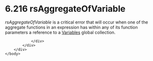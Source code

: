 <html dir="LTR" xmlns:mshelp="http://msdn.microsoft.com/mshelp" xmlns:ddue="http://ddue.schemas.microsoft.com/authoring/2003/5" xmlns:xlink="http://www.w3.org/1999/xlink" xmlns:tool="http://www.microsoft.com/tooltip">
    <head>
        <meta http-equiv="Content-Type" content="text/html; CHARSET=utf-8"></meta>
        <meta name="save" content="history"></meta>
        <title>6.216 rsAggregateOfVariable</title>
        <xml>
            <mshelp:toctitle title="6.216 rsAggregateOfVariable"></mshelp:toctitle>
            <mshelp:rltitle title="[MS-RDL]: rsAggregateOfVariable"></mshelp:rltitle>
            <mshelp:keyword index="A" term="9f0585ec-67c1-49e3-880d-9eb3a02a1fb1"></mshelp:keyword>
            <mshelp:attr name="DCSext.ContentType" value="open specification"></mshelp:attr>
            <mshelp:attr name="AssetID" value="9f0585ec-67c1-49e3-880d-9eb3a02a1fb1"></mshelp:attr>
            <mshelp:attr name="TopicType" value="kbRef"></mshelp:attr>
            <mshelp:attr name="DCSext.Title" value="[MS-RDL]: rsAggregateOfVariable" />
        </xml>
    </head>
    <body>
        <div id="header">
            <h1 class="heading">6.216 rsAggregateOfVariable</h1>
        </div>
        <div id="mainSection">
            <div id="mainBody">
                <div id="allHistory" class="saveHistory"></div>
                <div id="sectionSection0" class="section" name="collapseableSection">
                    

<p><i>rsAggregateOfVariable</i> is a critical error that will
occur when one of the aggregate functions in an expression has within any of
its function parameters a reference to a <a href="c3747cca-eb76-4004-bbdf-c74940cbe7e4.htm">Variables</a> global
collection.</p>


                </div>
            </div>
        </div>
    </body>
</html>